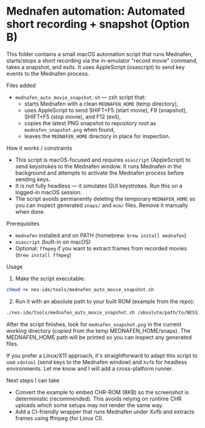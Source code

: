 <!-- markdownlint-disable-file -->
# Mednafen automation: Automated short recording + snapshot (Option B)

This folder contains a small macOS automation script that runs Mednafen, starts/stops a short recording via the in-emulator "record movie" command, takes a snapshot, and exits. It uses AppleScript (osascript) to send key events to the Mednafen process.

Files added
- `mednafen_auto_movie_snapshot.sh` — zsh script that:
  - starts Mednafen with a clean `MEDNAFEN_HOME` (temp directory),
  - uses AppleScript to send SHIFT+F5 (start movie), F9 (snapshot), SHIFT+F5 (stop movie), and F12 (exit),
  - copies the latest PNG snapshot to repository root as `mednafen_snapshot.png` when found,
  - leaves the `MEDNAFEN_HOME` directory in place for inspection.

How it works / constraints

- This script is macOS-focused and requires `osascript` (AppleScript) to send keystrokes to the Mednafen window. It runs Mednafen in the background and attempts to activate the Mednafen process before sending keys.
- It is not fully headless — it simulates GUI keystrokes. Run this on a logged-in macOS session.
- The script avoids permanently deleting the temporary `MEDNAFEN_HOME` so you can inspect generated `snaps/` and `mcm/` files. Remove it manually when done.

Prerequisites
- `mednafen` installed and on PATH (homebrew: `brew install mednafen`)
- `osascript` (built-in on macOS)
- Optional: `ffmpeg` if you want to extract frames from recorded movies (`brew install ffmpeg`)

Usage

1) Make the script executable:

```zsh
chmod +x nes-ide/tools/mednafen_auto_movie_snapshot.sh
```

2) Run it with an absolute path to your built ROM (example from the repo):

```zsh
./nes-ide/tools/mednafen_auto_movie_snapshot.sh /absolute/path/to/NESSIN/nes-ide/examples/hello-world/hello.nes
```

After the script finishes, look for `mednafen_snapshot.png` in the current working directory (copied from the temp MEDNAFEN_HOME/snaps). The MEDNAFEN_HOME path will be printed so you can inspect any generated files.

If you prefer a Linux/X11 approach, it's straightforward to adapt this script to use `xdotool` (send keys to the Mednafen window) and `Xvfb` for headless environments. Let me know and I will add a cross-platform runner.

Next steps I can take
- Convert the example to embed CHR-ROM (8KB) so the screenshot is deterministic (recommended). This avoids relying on runtime CHR uploads which some setups may not render the same way.
- Add a CI-friendly wrapper that runs Mednafen under Xvfb and extracts frames using ffmpeg (for Linux CI).
